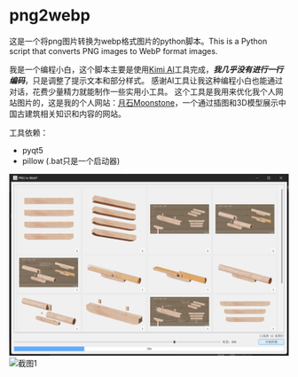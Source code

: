 # png2webp
这是一个将png图片转换为webp格式图片的python脚本。This is a Python script that converts PNG images to WebP format images.

我是一个编程小白，这个脚本主要是使用[Kimi AI](kimi.ai)工具完成，***我几乎没有进行一行编码***，只是调整了提示文本和部分样式。
感谢AI工具让我这种编程小白也能通过对话，花费少量精力就能制作一些实用小工具。
这个工具是我用来优化我个人网站图片的，这是我的个人网站：[月石Moonstone](www.moonstone.fun)，一个通过插图和3D模型展示中国古建筑相关知识和内容的网站。

工具依赖：
- pyqt5
- pillow
(.bat只是一个启动器)

![截图1](微信图片_20250120145946.png)
![截图1](微信图片_20250120145941.png)
